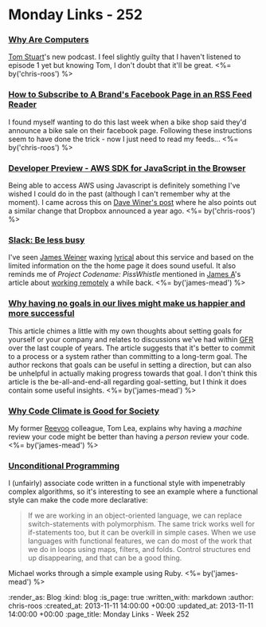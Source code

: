 Monday Links - 252
==================

### [Why Are Computers](http://whyarecomputers.com/)

[Tom Stuart](https://twitter.com/tomstuart)'s new podcast. I feel slightly guilty that I haven't listened to episode 1 yet but knowing Tom, I don't doubt that it'll be great. <%= by('chris-roos') %>


### [How to Subscribe to A Brand's Facebook Page in an RSS Feed Reader](http://blogsandpr.com/2013/03/subscribe-to-a-brands-facebook-page-in-an-rss/)

I found myself wanting to do this last week when a bike shop said they'd announce a bike sale on their facebook page. Following these instructions seem to have done the trick - now I just need to read my feeds... <%= by('chris-roos') %>


### [Developer Preview - AWS SDK for JavaScript in the Browser](http://aws.typepad.com/aws/2013/10/developer-preview-aws-sdk-for-javascript.html)

Being able to access AWS using Javascript is definitely something I've wished I could do in the past (although I can't remember why at the moment). I came across this on [Dave Winer's post](http://scripting.com/2013/11/01/amazonBreaksThroughOnStaticJavascriptApps) where he also points out a similar change that Dropbox announced a year ago. <%= by('chris-roos') %>


### [Slack: Be less busy](https://slack.com/)

I've seen [James Weiner](https://twitter.com/jamesweiner) waxing [lyrical](https://twitter.com/jamesweiner/status/398733383494168576) about this service and based on the limited information on the the home page it does sound useful. It also reminds me of _Project Codename: PissWhistle_ mentioned in [James A](/james-adam)'s article about [working remotely](/working-remotely) a while back. <%= by('james-mead') %>


### [Why having no goals in our lives might make us happier and more successful](http://blog.bufferapp.com/why-having-no-goals-in-our-lives-might-make-us-happier-and-more-successful)

This article chimes a little with my own thoughts about setting goals for yourself or your company and relates to discussions we've had within [GFR](/) over the last couple of years. The article suggests that it's better to commit to a process or a system rather than committing to a long-term goal. The author reckons that goals can be useful in setting a direction, but can also be unhelpful in actually making progress towards that goal. I don't think this article is the be-all-and-end-all regarding goal-setting, but I think it does contain some useful insights. <%= by('james-mead') %>


### [Why Code Climate is Good for Society](http://tomlea.co.uk/posts/why-codeclimate-is-good-for-society/)

My former [Reevoo](http://www.reevoo.com/) colleague, Tom Lea, explains why having a _machine_ review your code might be better than having a _person_ review your code. <%= by('james-mead') %>


### [Unconditional Programming](http://michaelfeathers.typepad.com/michael_feathers_blog/2013/11/unconditional-programming.html)

I (unfairly) associate code written in a functional style with impenetrably complex algorithms, so it's interesting to see an example where a functional style can make the code more declarative:

> If we are working in an object-oriented language, we can replace switch-statements with polymorphism.  The same trick works well for if-statements too, but it can be overkill in simple cases. When we use languages with functional features, we can do most of the work that we do in loops using maps, filters, and folds. Control structures end up disappearing, and that can be a good thing.

Michael works through a simple example using Ruby. <%= by('james-mead') %>


:render_as: Blog
:kind: blog
:is_page: true
:written_with: markdown
:author: chris-roos
:created_at: 2013-11-11 14:00:00 +00:00
:updated_at: 2013-11-11 14:00:00 +00:00
:page_title: Monday Links - Week 252
